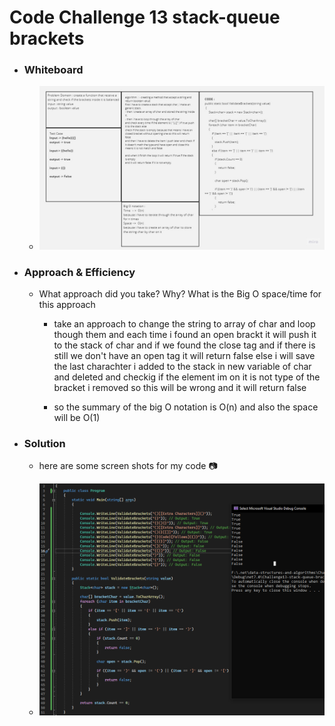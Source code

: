 # Code Challenge 13 stack-queue brackets

- ### Whiteboard
         
    - ![Whiteboard](./whiteboard.jpg)

- ### Approach & Efficiency

    - What approach did you take? Why? What is the Big O space/time for this approach

        - take an approach to change the string to array of char and loop though them and each time i found an open brackt it will 
        push it to the stack of char and if we found the close tag and if there is still we don't have an open tag it will return false
        else i will save the last charachter i added to the stack in new variable of char and deleted and checkig if the element im on it 
        is not type of the bracket i removed so this will be wrong and it will return false


        - so the summary of the big O notation is O(n) and also the space will be O(1)

- ### Solution

    - here are some screen shots for my code :camera:

    - ![Code1](./output.png)
